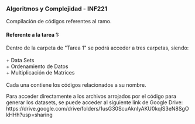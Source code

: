 ### Algoritmos y Complejidad - INF221
Compilación de códigos referentes al ramo.


 #### **Referente a la tarea 1:** 
 <p>
  Dentro de la carpeta de "Tarea 1" se podrá acceder a tres carpetas, siendo: <br><br>
  + Data Sets <br>
  + Ordenamiento de Datos <br>
  + Multiplicación de Matrices <br><br>
   Cada una contiene los códigos relacionados a su nombre.<br>
</p>
<p>
  Para acceder directamente a los archivos arrojados por el código para generar los datasets, se puede acceder al siguiente link de Google Drive: <br>
  https://drive.google.com/drive/folders/1usG30ScuAknIyAKU0kqIS3eN8SgOkHHh?usp=sharing
  
</p>
